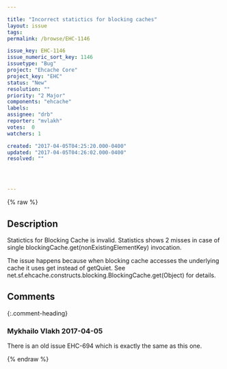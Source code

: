 ```yaml
---

title: "Incorrect statictics for blocking caches"
layout: issue
tags: 
permalink: /browse/EHC-1146

issue_key: EHC-1146
issue_numeric_sort_key: 1146
issuetype: "Bug"
project: "Ehcache Core"
project_key: "EHC"
status: "New"
resolution: ""
priority: "2 Major"
components: "ehcache"
labels: 
assignee: "drb"
reporter: "mvlakh"
votes:  0
watchers: 1

created: "2017-04-05T04:25:20.000-0400"
updated: "2017-04-05T04:26:02.000-0400"
resolved: ""




---
```


{% raw %}

## Description

<div markdown="1" class="description">

Statictics for Blocking Cache is invalid.
Statistics shows 2 misses in case of single blockingCache.get(nonExistingElementKey) invocation.

The issue happens because when blocking cache accesses the underlying cache it uses get instead of getQuiet. See net.sf.ehcache.constructs.blocking.BlockingCache.get(Object) for details.

</div>

## Comments


{:.comment-heading}
### **Mykhailo Vlakh** <span class="date">2017-04-05</span>

<div markdown="1" class="comment">

There is an old issue EHC-694 which is exactly the same as this one.

</div>



{% endraw %}
